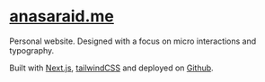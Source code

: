 # [anasaraid.me](https://anasaraid.me)

Personal website. Designed with a focus on micro interactions and typography.

Built with [Next.js](https://nextjs.org), [tailwindCSS](https://tailwindcss.com/) and deployed on [Github](https://pages.github.com/).
